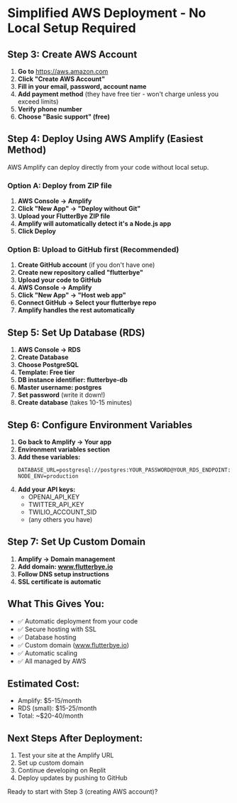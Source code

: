 # Simplified AWS Deployment - No Local Setup Required

## Step 3: Create AWS Account
1. **Go to** https://aws.amazon.com
2. **Click "Create AWS Account"**
3. **Fill in your email, password, account name**
4. **Add payment method** (they have free tier - won't charge unless you exceed limits)
5. **Verify phone number**
6. **Choose "Basic support" (free)**

## Step 4: Deploy Using AWS Amplify (Easiest Method)

AWS Amplify can deploy directly from your code without local setup.

### Option A: Deploy from ZIP file
1. **AWS Console → Amplify**
2. **Click "New App" → "Deploy without Git"**
3. **Upload your FlutterBye ZIP file**
4. **Amplify will automatically detect it's a Node.js app**
5. **Click Deploy**

### Option B: Upload to GitHub first (Recommended)
1. **Create GitHub account** (if you don't have one)
2. **Create new repository called "flutterbye"**
3. **Upload your code to GitHub**
4. **AWS Console → Amplify**
5. **Click "New App" → "Host web app"**
6. **Connect GitHub → Select your flutterbye repo**
7. **Amplify handles the rest automatically**

## Step 5: Set Up Database (RDS)
1. **AWS Console → RDS**
2. **Create Database**
3. **Choose PostgreSQL**
4. **Template: Free tier**
5. **DB instance identifier: flutterbye-db**
6. **Master username: postgres**
7. **Set password** (write it down!)
8. **Create database** (takes 10-15 minutes)

## Step 6: Configure Environment Variables
1. **Go back to Amplify → Your app**
2. **Environment variables section**
3. **Add these variables:**
   ```
   DATABASE_URL=postgresql://postgres:YOUR_PASSWORD@YOUR_RDS_ENDPOINT:5432/postgres
   NODE_ENV=production
   ```
4. **Add your API keys:**
   - OPENAI_API_KEY
   - TWITTER_API_KEY
   - TWILIO_ACCOUNT_SID
   - (any others you have)

## Step 7: Set Up Custom Domain
1. **Amplify → Domain management**
2. **Add domain: www.flutterbye.io**
3. **Follow DNS setup instructions**
4. **SSL certificate is automatic**

## What This Gives You:
- ✅ Automatic deployment from your code
- ✅ Secure hosting with SSL
- ✅ Database hosting
- ✅ Custom domain (www.flutterbye.io)
- ✅ Automatic scaling
- ✅ All managed by AWS

## Estimated Cost:
- Amplify: $5-15/month
- RDS (small): $15-25/month
- Total: ~$20-40/month

## Next Steps After Deployment:
1. Test your site at the Amplify URL
2. Set up custom domain
3. Continue developing on Replit
4. Deploy updates by pushing to GitHub

Ready to start with Step 3 (creating AWS account)?